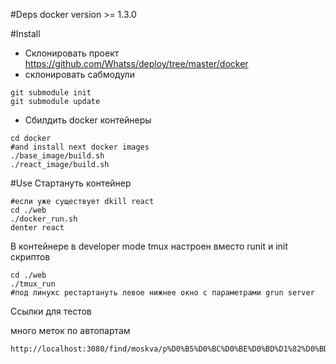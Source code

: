 #Deps
docker version >= 1.3.0

#Install
* Склонировать проект https://github.com/Whatss/deploy/tree/master/docker
* склонировать сабмодули
```shell
git submodule init
git submodule update
```


* Сбилдить docker контейнеры
```shell
cd docker
#and install next docker images
./base_image/build.sh
./react_image/build.sh
```

#Use
Стартануть контейнер
```shell
#если уже существует dkill react
cd ./web
./docker_run.sh
denter react
```

В контейнере в developer mode tmux настроен вместо runit и init скриптов
```shell
cd ./web
./tmux_run
#под линукс рестартануть левое нижнее окно с параметрами grun server
```


Ссылки для тестов

много меток по автопартам
```
http://localhost:3080/find/moskva/p%D0%B5%D0%BC%D0%BE%D0%BD%D1%82%D0%BD%D1%8B%D0%B9_%D0%BA%D0%BE%D0%BC%D0%BF%D0%BB%D0%B5%D0%BA%D1%82_%D0%B4%D0%BB%D1%8F_%D0%B1%D0%BB%D0%BE%D0%BA%D0%B0/skoda/06e998907c/252302/_/_/_
```








